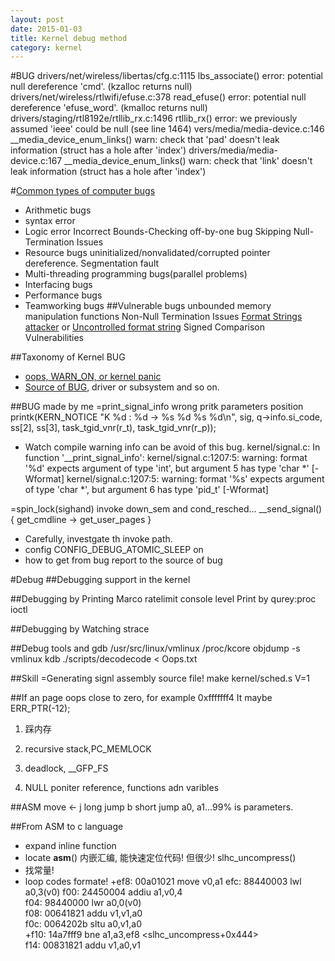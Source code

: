 ```yaml
---
layout: post
date: 2015-01-03
title: Kernel debug method
category: kernel
---
```

#BUG
drivers/net/wireless/libertas/cfg.c:1115 lbs_associate() error: potential null dereference 'cmd'.  (kzalloc returns null)
drivers/net/wireless/rtlwifi/efuse.c:378 read_efuse() error: potential null dereference 'efuse_word'.  (kmalloc returns null)
drivers/staging/rtl8192e/rtllib_rx.c:1496 rtllib_rx() error: we previously assumed 'ieee' could be null (see line 1464)
vers/media/media-device.c:146 __media_device_enum_links() warn: check that 'pad' doesn't leak information (struct has a hole after 'index')
drivers/media/media-device.c:167 __media_device_enum_links() warn: check that 'link' doesn't leak information (struct has a hole after 'index')

#[Common types of computer bugs](https://en.wikipedia.org/wiki/Software_bug#Common_types_of_computer_bugs)
* Arithmetic bugs
* syntax error
* Logic error
Incorrect Bounds-Checking
off-by-one bug
Skipping Null-Termination Issues
* Resource bugs
uninitialized/nonvalidated/corrupted pointer dereference.
Segmentation fault
* Multi-threading programming bugs(parallel problems)
* Interfacing bugs
* Performance bugs
* Teamworking bugs
##Vulnerable bugs
unbounded memory manipulation functions
Non-Null Termination Issues
[Format Strings attacker](https://www.owasp.org/index.php/Format_string_attack) or [Uncontrolled format string](https://en.wikipedia.org/wiki/Uncontrolled_format_string)
Signed Comparison Vulnerabilities

##Taxonomy of Kernel BUG
* [oops, WARN_ON, or kernel panic](http://fedoraproject.org/wiki/KernelBugClassification)
* [Source of BUG](http://fedoraproject.org/wiki/KernelBugTriage#Kernel_Bug_Classification), driver or subsystem and so on.


##BUG made by me
=print_signal_info wrong pritk parameters position
        printk(KERN_NOTICE "K %d : %d -> %s %d %s %d\n", sig, q->info.si_code,
                ss[2], ss[3], task_tgid_vnr(r_t), task_tgid_vnr(r_p));
* Watch compile warning info can be avoid of this bug.
kernel/signal.c: In function '__print_signal_info':
kernel/signal.c:1207:5: warning: format '%d' expects argument of type 'int', but argument 5 has type 'char *' [-Wformat]
kernel/signal.c:1207:5: warning: format '%s' expects argument of type 'char *', but argument 6 has type 'pid_t' [-Wformat]

=spin_lock(sighand) invoke down_sem and cond_resched...
	__send_signal()
{
	get_cmdline -> get_user_pages
}
* Carefully, investgate th invoke path.
* config CONFIG_DEBUG_ATOMIC_SLEEP on
* how to get from bug report to the source of bug

#Debug
##Debugging support in the kernel

##Debugging by Printing
Marco
ratelimit
console level
Print by qurey:proc ioctl

##Debugging by Watching
strace

##Debug tools and 
gdb /usr/src/linux/vmlinux /proc/kcore
objdump -s vmlinux
kdb
./scripts/decodecode < Oops.txt

##Skill
=Generating signl assembly source file!
make kernel/sched.s V=1

##If an page oops close to zero, for example 0xfffffff4
It maybe ERR_PTR(-12);

1. 踩内存

2. recursive stack,PC_MEMLOCK 

3. deadlock, __GFP_FS

4. NULL poniter reference, functions adn varibles

##ASM
move <-
j long jump
b short jump
a0, a1...99% is parameters.

##From ASM to c language
* expand inline function
* locate __asm__() 内嵌汇编, 能快速定位代码! 但很少! slhc_uncompress()
* 找常量!
* loop codes formate!
+ef8:   00a01021    move    v0,a1
 efc:   88440003    lwl a0,3(v0)
 f00:   24450004    addiu   a1,v0,4                                                                                                           
 f04:   98440000    lwr a0,0(v0)                                                                                                               
 f08:   00641821    addu    v1,v1,a0                                                                                                            
 f0c:   0064202b    sltu    a0,v1,a0                                                                                                             
+f10:   14a7fff9    bne a1,a3,ef8 <slhc_uncompress+0x444>                                                                                         
 f14:   00831821    addu    v1,a0,v1

